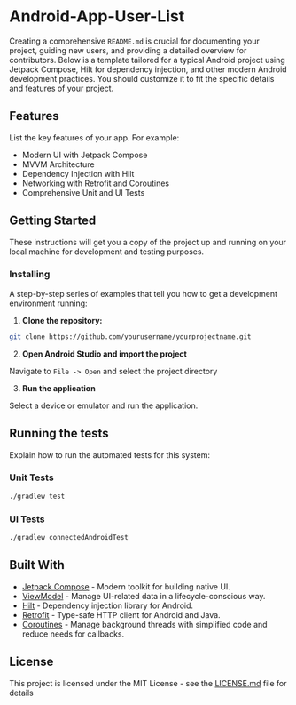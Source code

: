 # Android-App-User-List

Creating a comprehensive `README.md` is crucial for documenting your project, guiding new users, and providing a detailed overview for contributors. Below is a template tailored for a typical Android project using Jetpack Compose, Hilt for dependency injection, and other modern Android development practices. You should customize it to fit the specific details and features of your project.


## Features

List the key features of your app. For example:

- Modern UI with Jetpack Compose
- MVVM Architecture
- Dependency Injection with Hilt
- Networking with Retrofit and Coroutines
- Comprehensive Unit and UI Tests

## Getting Started

These instructions will get you a copy of the project up and running on your local machine for development and testing purposes.


### Installing

A step-by-step series of examples that tell you how to get a development environment running:

1. **Clone the repository:**

```bash
git clone https://github.com/yourusername/yourprojectname.git
```

2. **Open Android Studio and import the project**

Navigate to `File -> Open` and select the project directory

3. **Run the application**

Select a device or emulator and run the application.

## Running the tests

Explain how to run the automated tests for this system:

### Unit Tests

```bash
./gradlew test
```

### UI Tests

```bash
./gradlew connectedAndroidTest
```

## Built With

- [Jetpack Compose](https://developer.android.com/jetpack/compose) - Modern toolkit for building native UI.
- [ViewModel](https://developer.android.com/topic/libraries/architecture/viewmodel) - Manage UI-related data in a lifecycle-conscious way.
- [Hilt](https://dagger.dev/hilt/) - Dependency injection library for Android.
- [Retrofit](https://square.github.io/retrofit/) - Type-safe HTTP client for Android and Java.
- [Coroutines](https://kotlinlang.org/docs/reference/coroutines-overview.html) - Manage background threads with simplified code and reduce needs for callbacks.

## License

This project is licensed under the MIT License - see the [LICENSE.md](LICENSE.md) file for details

